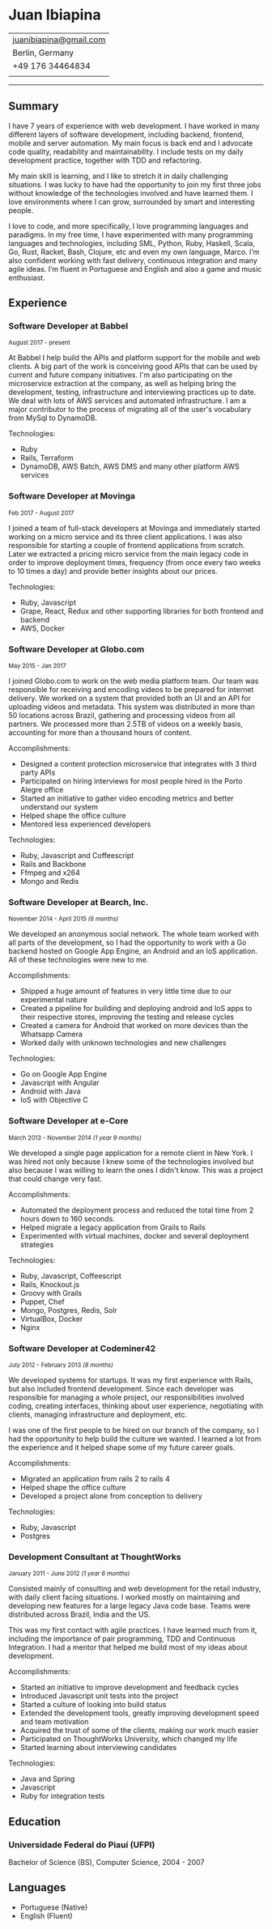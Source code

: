 # Juan Ibiapina

|                         |
|:------------------------|
| juanibiapina@gmail.com  |
| Berlin, Germany         |
| +49 176 34464834        |
|                         |

---

## Summary

I have 7 years of experience with web development. I have worked in many
different layers of software development, including backend, frontend, mobile
and server automation. My main focus is back end and I advocate code quality,
readability and maintainability. I include tests on my daily development
practice, together with TDD and refactoring.

My main skill is learning, and I like to stretch it in daily challenging
situations. I was lucky to have had the opportunity to join my first three jobs
without knowledge of the technologies involved and have learned them. I love
environments where I can grow, surrounded by smart and interesting people.

I love to code, and more specifically, I love programming languages and
paradigms. In my free time, I have experimented with many programming languages
and technologies, including SML, Python, Ruby, Haskell, Scala, Go, Rust,
Racket, Bash, Clojure, etc and even my own language, Marco. I’m also confident
working with fast delivery, continuous integration and many agile ideas. I’m
fluent in Portuguese and English and also a game and music enthusiast.

## Experience

### Software Developer at Babbel

<small>August 2017 - present</small>

At Babbel I help build the APIs and platform support for the mobile and web
clients. A big part of the work is conceiving good APIs that can be used by
current and future company initiatives. I'm also participating on the
microservice extraction at the company, as well as helping bring the
development, testing, infrastructure and interviewing practices up to date. We
deal with lots of AWS services and automated infrastructure. I am a major
contributor to the process of migrating all of the user's vocabulary from MySql
to DynamoDB.

Technologies:

- Ruby
- Rails, Terraform
- DynamoDB, AWS Batch, AWS DMS and many other platform AWS services

### Software Developer at Movinga

<small>Feb 2017 - August 2017</small>

I joined a team of full-stack developers at Movinga and immediately started
working on a micro service and its three client applications. I was also
responsible for starting a couple of frontend applications from scratch. Later
we extracted a pricing micro service from the main legacy code in order to
improve deployment times, frequency (from once every two weeks to 10 times a
day) and provide better insights about our prices.

Technologies:

- Ruby, Javascript
- Grape, React, Redux and other supporting libraries for both frontend and
  backend
- AWS, Docker

### Software Developer at Globo.com

<small>May 2015 - Jan 2017</small>

I joined Globo.com to work on the web media platform team. Our team was
responsible for receiving and encoding videos to be prepared for internet
delivery. We worked on a system that provided both an UI and an API for
uploading videos and metadata. This system was distributed in more than 50
locations across Brazil, gathering and processing videos from all partners. We
processed more than 2.5TB of videos on a weekly basis, accounting for more than
a thousand hours of content.

Accomplishments:

- Designed a content protection microservice that integrates with 3 third party
    APIs
- Participated on hiring interviews for most people hired in the Porto Alegre office
- Started an initiative to gather video encoding metrics and better understand
    our system
- Helped shape the office culture
- Mentored less experienced developers

Technologies:

- Ruby, Javascript and Coffeescript
- Rails and Backbone
- Ffmpeg and x264
- Mongo and Redis

### Software Developer at Bearch, Inc.

<small>November 2014 - April 2015 _(6 months)_</small>

We developed an anonymous social network. The whole team worked with all parts
of the development, so I had the opportunity to work with a Go backend hosted
on Google App Engine, an Android and an IoS application. All of these
technologies were new to me.

Accomplishments:

- Shipped a huge amount of features in very little time due to our experimental
    nature
- Created a pipeline for building and deploying android and IoS apps to their
    respective stores, improving the testing and release cycles
- Created a camera for Android that worked on more devices than the Whatsapp
    Camera
- Worked daily with unknown technologies and new challenges

Technologies:

- Go on Google App Engine
- Javascript with Angular
- Android with Java
- IoS with Objective C

### Software Developer at e-Core

<small>March 2013 - November 2014 _(1 year 9 months)_</small>

We developed a single page application for a remote client in New York. I was
hired not only because I knew some of the technologies involved but also
because I was willing to learn the ones I didn't know. This was a project that
could change very fast.

Accomplishments:

- Automated the deployment process and reduced the total time from 2 hours down
    to 160 seconds.
- Helped migrate a legacy application from Grails to Rails
- Experimented with virtual machines, docker and several deployment strategies

Technologies:

- Ruby, Javascript, Coffeescript
- Rails, Knockout.js
- Groovy with Grails
- Puppet, Chef
- Mongo, Postgres, Redis, Solr
- VirtualBox, Docker
- Nginx

### Software Developer at Codeminer42

<small>July 2012 - February 2013 _(8 months)_</small>

We developed systems for startups. It was my first experience with Rails, but
also included frontend development. Since each developer was responsible for
managing a whole project, our responsibilities involved coding, creating
interfaces, thinking about user experience, negotiating with clients, managing
infrastructure and deployment, etc.

I was one of the first people to be hired on our branch of the company, so I
had the opportunity to help build the culture we wanted. I learned a lot from
the experience and it helped shape some of my future career goals.

Accomplishments:

- Migrated an application from rails 2 to rails 4
- Helped shape the office culture
- Developed a project alone from conception to delivery

Technologies:

- Ruby, Javascript
- Postgres

### Development Consultant at ThoughtWorks

<small>January 2011 - June 2012 _(1 year 6 months)_</small>

Consisted mainly of consulting and web development for the retail industry,
with daily client facing situations. I worked mostly on maintaining and
developing new features for a large legacy Java code base. Teams were
distributed across Brazil, India and the US.

This was my first contact with agile practices. I have learned much from it,
including the importance of pair programming, TDD and Continuous Integration. I
had a mentor that helped me build most of my ideas about development.

Accomplishments:

- Started an initiative to improve development and feedback cycles
- Introduced Javascript unit tests into the project
- Started a culture of looking into build status
- Extended the development tools, greatly improving development speed and team
    motivation
- Acquired the trust of some of the clients, making our work much easier
- Participated on ThoughtWorks University, which changed my life
- Started learning about interviewing candidates

Technologies:

- Java and Spring
- Javascript
- Ruby for integration tests

## Education

### Universidade Federal do Piauí (UFPI)

Bachelor of Science (BS), Computer Science, 2004 - 2007

## Languages

- Portuguese (Native)
- English (Fluent)
